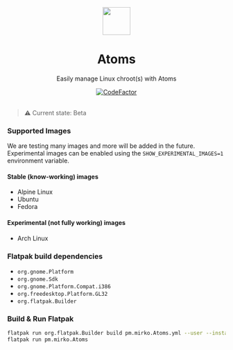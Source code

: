<div align="center">
  <img src="https://raw.githubusercontent.com/mirkobrombin/Atoms/main/data/icons/hicolor/scalable/apps/pm.mirko.Atoms.svg" width="64">
  <h1 align="center">Atoms</h1>
  <p align="center">Easily manage Linux chroot(s) with Atoms</p>
  <a href="https://www.codefactor.io/repository/github/mirkobrombin/atoms"><img src="https://www.codefactor.io/repository/github/mirkobrombin/atoms/badge" alt="CodeFactor" /></a>
</div>

<br/>

> ⚠️ Current state: Beta


### Supported Images
We are testing many images and more will be added in the future. Experimental images
can be enabled using the `SHOW_EXPERIMENTAL_IMAGES=1` environment variable.

#### Stable (know-working) images
- Alpine Linux
- Ubuntu
- Fedora

#### Experimental (not fully working) images
- Arch Linux

### Flatpak build dependencies
- `org.gnome.Platform`
- `org.gnome.Sdk`
- `org.gnome.Platform.Compat.i386`
- `org.freedesktop.Platform.GL32`
- `org.flatpak.Builder`


### Build & Run Flatpak

```bash
flatpak run org.flatpak.Builder build pm.mirko.Atoms.yml --user --install --force-clean
flatpak run pm.mirko.Atoms
```